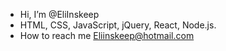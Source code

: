 - Hi, I’m @EliInskeep
- HTML, CSS, JavaScript, jQuery, React, Node.js.
- How to reach me Eliinskeep@hotmail.com

<!---
EliInskeep/EliInskeep is a ✨ special ✨ repository because its `README.md` (this file) appears on your GitHub profile.
You can click the Preview link to take a look at your changes.
--->

